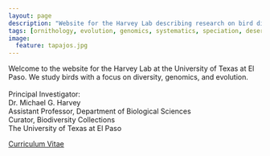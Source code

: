```yaml
---
layout: page
description: "Website for the Harvey Lab describing research on bird diversity, genomics, and evolution at the University of Texas at El Paso."
tags: [ornithology, evolution, genomics, systematics, speciation, desert Southwest, Neotropics, birds]
image:
  feature: tapajos.jpg
---
```


Welcome to the website for the Harvey Lab at the University of Texas at El Paso. We study birds with a focus on diversity, genomics, and evolution. 
<br><br>
Principal Investigator:
<br>
Dr. Michael G. Harvey
<br>
Assistant Professor, Department of Biological Sciences
<br>
Curator, Biodiversity Collections
<br>
The University of Texas at El Paso
<div markdown="0"><a href="http://mgharvey.github.io/docs/Harvey_CV_8.14.20.pdf" class="btn">Curriculum Vitae</a></div>

